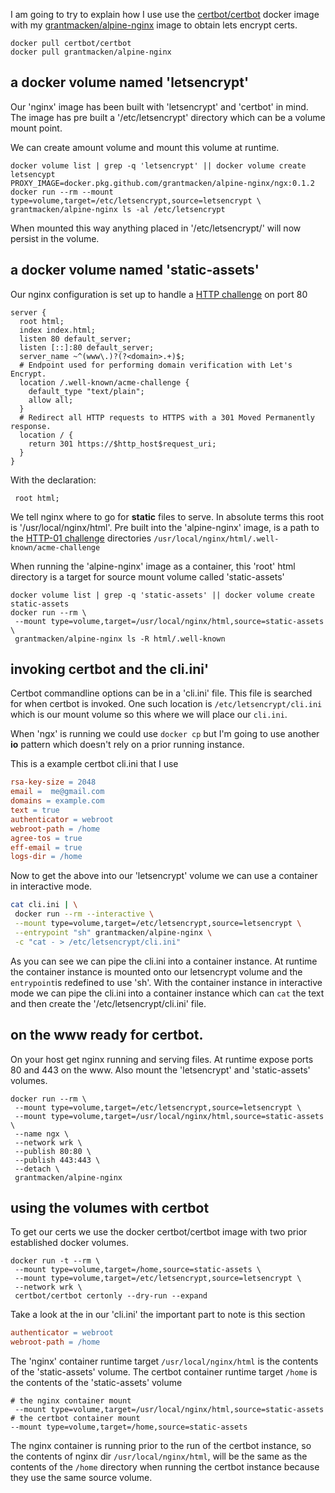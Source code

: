 <!--
{
  "name": "docker certbot and docker volumes",
  "status": "updated",
  "published": "2020-06-24+12:00",
  "type": "entry",
  "uid": "http://xq/gmack.nz/article/docker-certbot-and-docker-volumes",
  "url": "https://gmack.nz/article/docker-certbot-and-docker-volumes"
}
-->

I am going to try to explain how I use use the 
[certbot/certbot](https://hub.docker.com/r/certbot/certbot/) docker image with my 
[grantmacken/alpine-nginx](https://hub.docker.com/r/grantmacken/alpine-nginx) image 
to obtain lets encrypt certs.

```docker
docker pull certbot/certbot
docker pull grantmacken/alpine-nginx
```

## a docker volume named 'letsencrypt'

Our 'nginx' image has been built with 'letsencrypt' and 'certbot' in mind.
The image has pre built a '/etc/letsencrypt' directory which can be a volume
mount point.

We can create amount volume and mount this volume at runtime. 

```docker
docker volume list | grep -q 'letsencrypt' || docker volume create letsencypt
PROXY_IMAGE=docker.pkg.github.com/grantmacken/alpine-nginx/ngx:0.1.2
docker run --rm --mount type=volume,target=/etc/letsencrypt,source=letsencrypt \
grantmacken/alpine-nginx ls -al /etc/letsencrypt
```

When mounted this way anything placed in '/etc/letsencrypt/' will now persist in the volume.

## a docker volume named 'static-assets'

Our nginx configuration is set up to handle a
 [HTTP challenge](https://letsencrypt.org/docs/challenge-types/) on port 80

```nginx
server {
  root html;
  index index.html;
  listen 80 default_server;
  listen [::]:80 default_server;
  server_name ~^(www\.)?(?<domain>.+)$;
  # Endpoint used for performing domain verification with Let's Encrypt.
  location /.well-known/acme-challenge {
    default_type "text/plain";
    allow all;
  }
  # Redirect all HTTP requests to HTTPS with a 301 Moved Permanently response.
  location / {
    return 301 https://$http_host$request_uri;
  }
}
```

With the declaration: 

```nginx
 root html;
```

We tell nginx where to go for **static** files to serve.
In absolute terms this root is '/usr/local/nginx/html'.
 Pre built into the 'alpine-nginx' image, is a path to the [HTTP-01
challenge](https://letsencrypt.org/docs/challenge-types/) directories
`/usr/local/nginx/html/.well-known/acme-challenge`

When running the 'alpine-nginx' image as a container, this 'root' html directory
is a target for source mount volume called 'static-assets'

```docker
docker volume list | grep -q 'static-assets' || docker volume create static-assets
docker run --rm \
 --mount type=volume,target=/usr/local/nginx/html,source=static-assets \
 grantmacken/alpine-nginx ls -R html/.well-known
```

## invoking certbot and the cli.ini'

Certbot commandline options can be in a 'cli.ini' file.
This file is searched for when certbot is invoked. One such location is
`/etc/letsencrypt/cli.ini` which is our mount volume so this
where we will place our `cli.ini`.

When 'ngx' is running we could use `docker cp`
but I'm going to use another **io** pattern which doesn't rely
on a prior running instance.

This is a example certbot cli.ini that I use

```makefile
rsa-key-size = 2048
email =  me@gmail.com
domains = example.com
text = true
authenticator = webroot
webroot-path = /home
agree-tos = true
eff-email = true
logs-dir = /home
```

Now to get the above into our 'letsencrypt' volume we can use 
a container in interactive mode.

```bash
cat cli.ini | \
 docker run --rm --interactive \
 --mount type=volume,target=/etc/letsencrypt,source=letsencrypt \
 --entrypoint "sh" grantmacken/alpine-nginx \
 -c "cat - > /etc/letsencrypt/cli.ini"
```

As you can see we can pipe the cli.ini into a container instance.  At runtime
the container instance is mounted onto our letsencrypt volume and the
`entrypoint`is redefined to use 'sh'.  With the container instance in
interactive mode we can pipe the cli.ini into a container instance which can
`cat` the text and then create the '/etc/letsencrypt/cli.ini' file.


## on the www ready for certbot.

On your host get nginx running and serving files. 
At runtime expose ports 80 and 443 on the www. 
Also mount the 'letsencrypt' and 'static-assets' volumes.

```docker
docker run --rm \
 --mount type=volume,target=/etc/letsencrypt,source=letsencrypt \
 --mount type=volume,target=/usr/local/nginx/html,source=static-assets \
 --name ngx \
 --network wrk \
 --publish 80:80 \
 --publish 443:443 \
 --detach \
 grantmacken/alpine-nginx
```

## using the volumes with certbot

To get our certs we use the docker certbot/certbot image
with two prior established docker volumes.

```docker
docker run -t --rm \
 --mount type=volume,target=/home,source=static-assets \
 --mount type=volume,target=/etc/letsencrypt,source=letsencrypt \
 --network wrk \
 certbot/certbot certonly --dry-run --expand
```

Take a look at the in our 'cli.ini' the important part to note is this section 

```makefile
authenticator = webroot
webroot-path = /home
```

The 'nginx' container runtime target `/usr/local/nginx/html` is the contents of
the 'static-assets' volume. 
The certbot container runtime target `/home` is the contents of the 'static-assets'
volume 

```docker
# the nginx container mount
 --mount type=volume,target=/usr/local/nginx/html,source=static-assets
# the certbot container mount
--mount type=volume,target=/home,source=static-assets
```

The nginx container is running prior to the run of the certbot instance, so the
contents of nginx dir `/usr/local/nginx/html`, will be the same as the contents
of the `/home` directory when running the certbot instance because they use the
same source volume.
